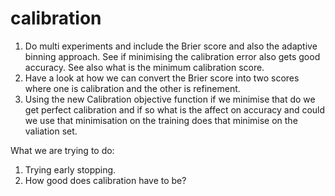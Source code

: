 # calibration

1. Do multi experiments and include the Brier score and also the adaptive binning approach. See if minimising the calibration error also gets good accuracy. See also what is the minimum calibration score.
2. Have a look at how we can convert the Brier score into two scores where one is calibration and the other is refinement.
3. Using the new Calibration objective function if we minimise that do we get perfect calibration and if so what is the affect on accuracy and could we use that minimisation on the training does that minimise on the valiation set.


What we are trying to do:
1. Trying early stopping.
2. How good does calibration have to be?
